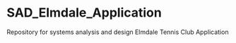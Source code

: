 # SAD_Elmdale_Application
Repository for systems analysis and design Elmdale Tennis Club Application
